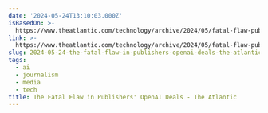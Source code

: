 ```yaml
---
date: '2024-05-24T13:10:03.000Z'
isBasedOn: >-
  https://www.theatlantic.com/technology/archive/2024/05/fatal-flaw-publishers-making-openai-deals/678477/
link: >-
  https://www.theatlantic.com/technology/archive/2024/05/fatal-flaw-publishers-making-openai-deals/678477/
slug: 2024-05-24-the-fatal-flaw-in-publishers-openai-deals-the-atlantic
tags:
  - ai
  - journalism
  - media
  - tech
title: The Fatal Flaw in Publishers' OpenAI Deals - The Atlantic
---
```

 
